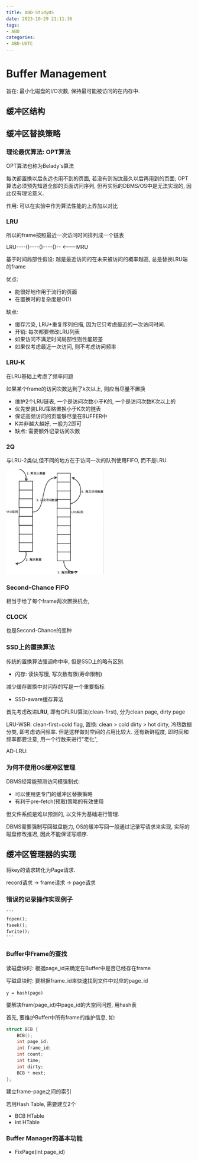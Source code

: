 ```yaml
---
title: ABD-Study05
date: 2023-10-29 21:11:36
tags:
- ABD
categories:
- ABD-USTC
---
```


# Buffer Management

旨在: 最小化磁盘的I/O次数, 保持最可能被访问的在内存中.

## 缓冲区结构





## 缓冲区替换策略

### 理论最优算法: OPT算法

OPT算法也称为Belady's算法

每次都置换以后永远也用不到的页面, 若没有则淘汰最久以后再用到的页面; OPT算法必须预先知道全部的页面访问序列, 但再实际的DBMS/OS中是无法实现的, 因此仅有理论意义.

作用: 可以在实验中作为算法性能的上界加以对比

### LRU

所以的frame按照最近一次访问时间排列成一个链表

LRU----()----()----()-- <---MRU

基于时间局部性假设: 越是最近访问的在未来被访问的概率越高, 总是替换LRU端的frame

优点:

- 能很好地作用于流行的页面
- 在置换时的复杂度是O(1)

缺点:

- 缓存污染, LRU+重复序列扫描, 因为它只考虑最近的一次访问时间.
- 开销: 每次都要修改LRU列表
- 如果访问不满足时间局部性则性能较差
- 如果仅考虑最近一次访问, 则不考虑访问频率

### LRU-K

在LRU基础上考虑了频率问题

如果某个frame的访问次数达到了k次以上, 则应当尽量不置换

- 维护2个LRU链表, 一个是访问次数小于K的, 一个是访问次数K次以上的
- 优先安装LRU策略置换小于K次的链表
- 保证高频访问的页能够尽量在BUFFER中
- K并非越大越好, 一般为2即可
- 缺点: 需要额外记录访问次数

### 2Q

与LRU-2类似,但不同的地方在于访问一次的队列使用FIFO, 而不是LRU.

<img src="/figures/05-01.png" style="zoom:43%;" />

### Second-Chance FIFO

相当于给了每个frame两次置换机会, 

### CLOCK

也是Second-Chance的变种

### SSD上的置换算法

传统的置换算法强调命中率, 但是SSD上的略有区别.

- 闪存: 读快写慢, 写次数有限(寿命限制)

减少缓存置换中对闪存的写是一个重要指标

- SSD-aware缓存算法

首先考虑改进**LRU**, 即有CFLRU算法(clean-first), 分为clean page, dirty page

LRU-WSR: clean-first+cold flag, 置换: clean > cold dirty > hot dirty, 冷热数据分类, 即考虑访问频率. 但是这样做对空间的占用比较大. 还有新鲜程度, 即时间和频率都要注意, 用一个行数来进行"老化", 

AD-LRU:

### 为何不使用OS缓冲区管理

DBMS经常能预测访问模强制式:

- 可以使用更专门的缓冲区替换策略
- 有利于pre-fetch(预取)策略的有效使用

但文件系统是难以预测的, 以文件为基础进行管理.

DBMS需要强制写回磁盘能力, OS的缓冲写回一般通过记录写请求来实现, 实际的磁盘修改推迟, 因此不能保证写顺序.

## 缓冲区管理器的实现

将key的请求转化为Page请求.

record请求 -> frame请求 -> page请求

### 错误的记录操作实现例子

````python
```
fopen();
fseek();
fwrite();
```
````



### Buffer中Frame的查找

读磁盘块时: 根据page_id来确定在Buffer中是否已经存在frame

写磁盘块时: 要根据frame_id来快速找到文件中对应的page_id

`y = hash(page)`

要解决fram(page_id)中page_id的大空间问题, 用hash表

首先, 要维护Buffer中所有frame的维护信息, 如:

```C
struct BCB {
	BCB();
    int page_id;
    int frame_id;
    int count;
    int time;
    int dirty;
    BCB * next;
};
```

建立frame-page之间的索引

若用Hash Table, 需要建立2个

- BCB HTable
- int HTable

### Buffer Manager的基本功能

- FixPage(int page_id)

